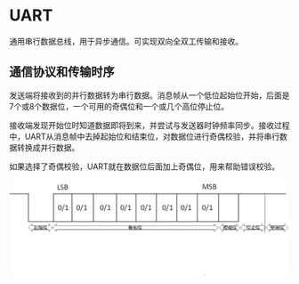 # UART
通用串行数据总线，用于异步通信。可实现双向全双工传输和接收。
## 通信协议和传输时序
发送端将接收到的并行数据转为串行数据。消息帧从一个低位起始位开始，后面是7个或8个数据位，一个可用的奇偶位和一个或几个高位停止位。

接收端发现开始位时知道数据即将到来，并尝试与发送器时钟频率同步。接收过程中，UART从消息帧中去掉起始位和结束位，对数据位进行奇偶校验，并将串行数据转换成并行数据。

如果选择了奇偶校验，UART就在数据位后面加上奇偶位，用来帮助错误校验。

![uart传输时序](img/uart.png)


